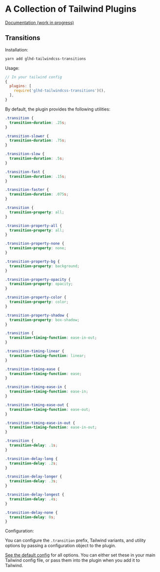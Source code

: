 # A Collection of Tailwind Plugins

[Documentation (work in progress)](https://glhd.github.io/tailwindcss-plugins/)

## Transitions

Installation:

```bash
yarn add glhd-tailwindcss-transitions
```

Usage:

```js
// In your tailwind config
{
  plugins: [
    require('glhd-tailwindcss-transitions')(),
  ],
}
```


By default, the plugin provides the following utilities:

```css
.transition {
  transition-duration: .25s;
}

.transition-slower {
  transition-duration: .75s;
}

.transition-slow {
  transition-duration: .5s;
}

.transition-fast {
  transition-duration: .15s;
}

.transition-faster {
  transition-duration: .075s;
}

.transition {
  transition-property: all;
}

.transition-property-all {
  transition-property: all;
}

.transition-property-none {
  transition-property: none;
}

.transition-property-bg {
  transition-property: background;
}

.transition-property-opacity {
  transition-property: opacity;
}

.transition-property-color {
  transition-property: color;
}

.transition-property-shadow {
  transition-property: box-shadow;
}

.transition {
  transition-timing-function: ease-in-out;
}

.transition-timing-linear {
  transition-timing-function: linear;
}

.transition-timing-ease {
  transition-timing-function: ease;
}

.transition-timing-ease-in {
  transition-timing-function: ease-in;
}

.transition-timing-ease-out {
  transition-timing-function: ease-out;
}

.transition-timing-ease-in-out {
  transition-timing-function: ease-in-out;
}

.transition {
  transition-delay: .1s;
}

.transition-delay-long {
  transition-delay: .2s;
}

.transition-delay-longer {
  transition-delay: .3s;
}

.transition-delay-longest {
  transition-delay: .4s;
}

.transition-delay-none {
  transition-delay: 0s;
}
```

Configuration:

You can configure the `.transition` prefix, Tailwind variants, and utility options by passing a configuration object to the plugin.

[See the default config](packages/glhd-tailwindcss-transitions/src/defaultConfig.js) for
all options. You can either set these in your main Tailwind config file, or pass them into the plugin when you add it to Tailwind.


